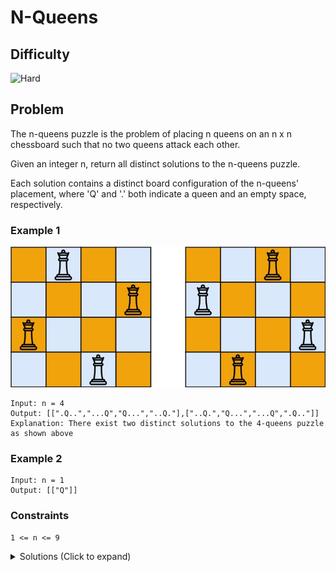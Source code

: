 # N-Queens

## Difficulty

![Hard](https://img.shields.io/badge/hard-d9534f?style=for-the-badge&logoColor=white)

## Problem

The n-queens puzzle is the problem of placing n queens on an n x n chessboard such that no two queens attack each other.

Given an integer n, return all distinct solutions to the n-queens puzzle.

Each solution contains a distinct board configuration of the n-queens' placement, where 'Q' and '.' both indicate a queen and an empty space, respectively.

### Example 1

![Example 1](./images/example-1.jpg)

```
Input: n = 4
Output: [[".Q..","...Q","Q...","..Q."],["..Q.","Q...","...Q",".Q.."]]
Explanation: There exist two distinct solutions to the 4-queens puzzle as shown above
```

### Example 2

```
Input: n = 1
Output: [["Q"]]
```

### Constraints

`1 <= n <= 9`

<details>
  <summary>Solutions (Click to expand)</summary>

### Explanation

#### Backtracking

Instead of trying every single grid possibility, we can use backtracking to help us build a valid grid possibilities.

If we know how the Queen move on a chess board we know there are 8 directions that a queen can take to overtake another piece, this includes:

1. `left`
2. `right`
3. `down`
4. `up`
5. `up-right`
6. `up-left`
7. `down-left`
8. `down-right`

We can reduce this down to

1. `horizontal`
2. `vertical`
3. `primary diagonal \`
4. `secondary diagonal /`

If we add coordinates (in the form of `i` and `j`) to a board, we can see the Queen can overtake any piece that has the same `i` or the same `j` as the Queen.

![Queen's paths for horizontals and vertical movements](./images/solution-1.png)

Similarly for diagonal paths we can see that pieces that have the same difference between their coords or the same sum between their coords as the Queen's coords, then the Queen can overtake that piece.

![Queen's paths for diagonal paths](./images/solution-2.png)

Here all of the spaces in the primary diagonal `\` have the same difference between the coords and all the spaces in the secondary diagonal `/` have the same different between the coords

After taking into account the space the Queen can overtake we are left with the resulting board that show where we can place all the remaining Queens

![Board after Queen's path](./images/solution-3.png)

Our goal is to build boards that have `n` Queens where all Queens are safe from takeover. In terms of a grid this mean that no two queens can be:

1. Part of the same row
2. Part of the same column
3. Part of the same primary diagonal
4. Part of the same secondary diagonal

If we are build a board from top to bottom, then we only need to make sure that we are placing a new piece on every new row. This automatically satisfies that first condition. We then have to if there is a piece in the same column. Since we are building from top to bottom, we only need to check if that are pieces in the same column in the rows above. Lastly, we need to check the diagonals. Again since were building the board from top to bottom we only need to check the board from the current row up.

If we get a board where all `n` queens are placed, we will copy the current state of the board into a `res` list backtrack to the very last piece that we can move and try different spaces.

Time: `O(N!)` Where `N` is the number of queens

Space: `O(N*N)` A grid of `N*N` spaces to build boards

- [JavaScript](./n-queens.js)
- [TypeScript](./n-queens.ts)
- [Java](./n-queens.java)
- [Go](./n-queens.go)

</details>
